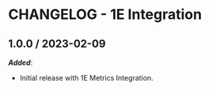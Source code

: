 # CHANGELOG - 1E Integration

## 1.0.0 / 2023-02-09

***Added***: 

* Initial release with 1E Metrics Integration.


